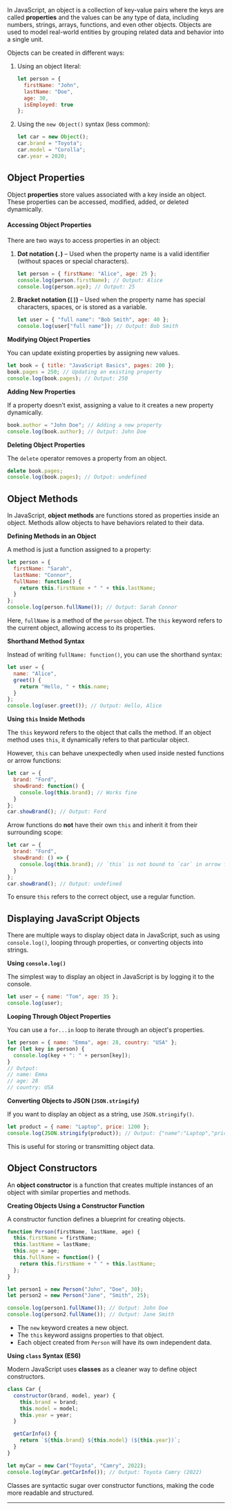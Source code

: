 
In JavaScript, an object is a collection of key-value pairs where the keys are called **properties** and the values can be any type of data, including numbers, strings, arrays, functions, and even other objects. Objects are used to model real-world entities by grouping related data and behavior into a single unit.

Objects can be created in different ways:

1. Using an object literal:

    ```js
    let person = {
      firstName: "John",
      lastName: "Doe",
      age: 30,
      isEmployed: true
    };
    ```

2. Using the `new Object()` syntax (less common):

    ```js
    let car = new Object();
    car.brand = "Toyota";
    car.model = "Corolla";
    car.year = 2020;
    ```


## Object Properties

Object **properties** store values associated with a key inside an object. These properties can be accessed, modified, added, or deleted dynamically.

#### Accessing Object Properties

There are two ways to access properties in an object:

1. **Dot notation (`.`)** – Used when the property name is a valid identifier (without spaces or special characters).

    ```js
    let person = { firstName: "Alice", age: 25 };
    console.log(person.firstName); // Output: Alice
    console.log(person.age); // Output: 25
    ```


2. **Bracket notation (`[]`)** – Used when the property name has special characters, spaces, or is stored as a variable.

    ```js
    let user = { "full name": "Bob Smith", age: 40 };
    console.log(user["full name"]); // Output: Bob Smith
    ```


**Modifying Object Properties**

You can update existing properties by assigning new values.

```js
let book = { title: "JavaScript Basics", pages: 200 };
book.pages = 250; // Updating an existing property
console.log(book.pages); // Output: 250
```

**Adding New Properties**

If a property doesn’t exist, assigning a value to it creates a new property dynamically.

```js
book.author = "John Doe"; // Adding a new property
console.log(book.author); // Output: John Doe
```

**Deleting Object Properties**

The `delete` operator removes a property from an object.

```js
delete book.pages;
console.log(book.pages); // Output: undefined
```

## Object Methods

In JavaScript, **object methods** are functions stored as properties inside an object. Methods allow objects to have behaviors related to their data.

 **Defining Methods in an Object**

A method is just a function assigned to a property:

```js
let person = {
  firstName: "Sarah",
  lastName: "Connor",
  fullName: function() {
    return this.firstName + " " + this.lastName;
  }
};
console.log(person.fullName()); // Output: Sarah Connor
```

Here, `fullName` is a method of the `person` object. The `this` keyword refers to the current object, allowing access to its properties.

**Shorthand Method Syntax**

Instead of writing `fullName: function()`, you can use the shorthand syntax:

```js
let user = {
  name: "Alice",
  greet() {
    return "Hello, " + this.name;
  }
};
console.log(user.greet()); // Output: Hello, Alice
```

**Using `this` Inside Methods**

The `this` keyword refers to the object that calls the method. If an object method uses `this`, it dynamically refers to that particular object.

However, `this` can behave unexpectedly when used inside nested functions or arrow functions:

```js
let car = {
  brand: "Ford",
  showBrand: function() {
    console.log(this.brand); // Works fine
  }
};
car.showBrand(); // Output: Ford
```

Arrow functions do **not** have their own `this` and inherit it from their surrounding scope:

```js
let car = {
  brand: "Ford",
  showBrand: () => {
    console.log(this.brand); // `this` is not bound to `car` in arrow functions
  }
};
car.showBrand(); // Output: undefined
```

To ensure `this` refers to the correct object, use a regular function.

## Displaying JavaScript Objects

There are multiple ways to display object data in JavaScript, such as using `console.log()`, looping through properties, or converting objects into strings.

 **Using `console.log()`**

The simplest way to display an object in JavaScript is by logging it to the console.

```js
let user = { name: "Tom", age: 35 };
console.log(user);
```

**Looping Through Object Properties**

You can use a `for...in` loop to iterate through an object's properties.

```js
let person = { name: "Emma", age: 28, country: "USA" };
for (let key in person) {
  console.log(key + ": " + person[key]);
}
// Output:
// name: Emma
// age: 28
// country: USA
```

 **Converting Objects to JSON (`JSON.stringify`)**

If you want to display an object as a string, use `JSON.stringify()`.

```js
let product = { name: "Laptop", price: 1200 };
console.log(JSON.stringify(product)); // Output: {"name":"Laptop","price":1200}
```

This is useful for storing or transmitting object data.

## Object Constructors

An **object constructor** is a function that creates multiple instances of an object with similar properties and methods.

**Creating Objects Using a Constructor Function**

A constructor function defines a blueprint for creating objects.

```js
function Person(firstName, lastName, age) {
  this.firstName = firstName;
  this.lastName = lastName;
  this.age = age;
  this.fullName = function() {
    return this.firstName + " " + this.lastName;
  };
}

let person1 = new Person("John", "Doe", 30);
let person2 = new Person("Jane", "Smith", 25);

console.log(person1.fullName()); // Output: John Doe
console.log(person2.fullName()); // Output: Jane Smith
```

- The `new` keyword creates a new object.
- The `this` keyword assigns properties to that object.
- Each object created from `Person` will have its own independent data.


**Using `class` Syntax (ES6)**

Modern JavaScript uses **classes** as a cleaner way to define object constructors.

```js
class Car {
  constructor(brand, model, year) {
    this.brand = brand;
    this.model = model;
    this.year = year;
  }

  getCarInfo() {
    return `${this.brand} ${this.model} (${this.year})`;
  }
}

let myCar = new Car("Toyota", "Camry", 2022);
console.log(myCar.getCarInfo()); // Output: Toyota Camry (2022)
```

Classes are syntactic sugar over constructor functions, making the code more readable and structured.

---

